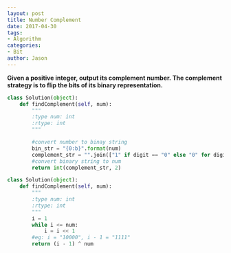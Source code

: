 ```yaml
---
layout: post
title: Number Complement
date: 2017-04-30
tags:
- Algorithm
categories:
- Bit
author: Jason
---
```

**Given a positive integer, output its complement number. The complement strategy is to flip the bits of its binary representation.**

```python
class Solution(object):
    def findComplement(self, num):
        """
        :type num: int
        :rtype: int
        """

        #convert number to binay string
        bin_str = "{0:b}".format(num)
        complement_str = "".join(["1" if digit == "0" else "0" for digit in bin_str])
        #convert binary string to num
        return int(complement_str, 2)
```

```python
class Solution(object):
    def findComplement(self, num):
        """
        :type num: int
        :rtype: int
        """
        i = 1
        while i <= num:
            i = i << 1
        #eg: i = "10000", i - 1 = "1111"
        return (i - 1) ^ num
```
